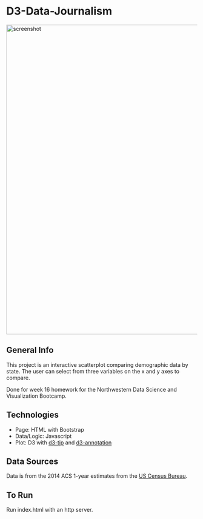 # D3-Data-Journalism

<img width="817" alt="screenshot" src="https://user-images.githubusercontent.com/74382969/116956549-218fb680-ac5b-11eb-98b7-471038b20cf6.png">

## General Info
This project is an interactive  scatterplot comparing demographic data by state. The user can select from three variables on the x and y axes to compare. 

Done for week 16 homework for the Northwestern Data Science and Visualization Bootcamp.

## Technologies

* Page: HTML with Bootstrap
* Data/Logic: Javascript
* Plot: D3 with [d3-tip](https://github.com/caged/d3-tip) and [d3-annotation](https://github.com/susielu/d3-annotation)

## Data Sources

Data is from the 2014 ACS 1-year estimates from the [US Census Bureau](https://data.census.gov/cedsci/).

## To Run

Run index.html with an http server.
